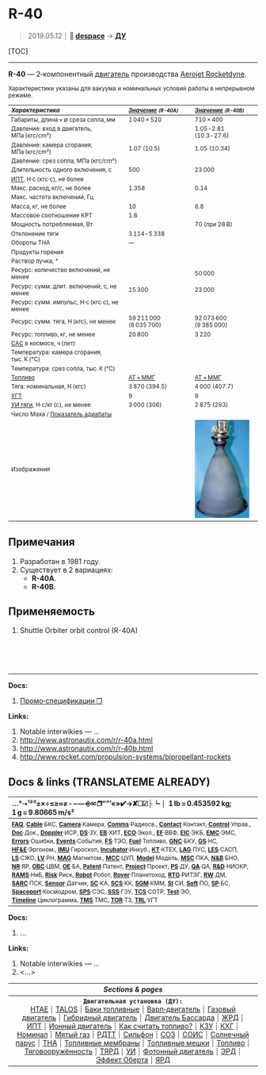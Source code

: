# R-40
> 2019.05.12 ┊ **🚀 [despace](index.md)** → **[ДУ](ps.md)**

[TOC]

---

**R-40** — 2‑компонентный [двигатель](ps.md) производства [Aerojet Rocketdyne](aerojet_rocketdyne.md).

<small>

Характеристики указаны для вакуума и номинальных условий работы в непрерывном режиме.

|*Характеристика*|*[Значение](si.md) <small>(R-40A)</small>*|*[Значение](si.md) <small>(R-40B)</small>*|
|:--|:--|:--|
|Габариты, длина × ∅ среза сопла, мм  | 1 040 × 520  | 710 × 400  |
|Давление: вход в двигатель, МПа (кгс/cm²)  |   | 1.05 ‑ 2.81 (10.3 ‑ 27.6)  |
|Давление: камера сгорания, МПа (кгс/cm²)  | 1.07 (10.5)  | 1.05 (10.34)  |
|Давление: срез сопла, МПа (кгс/cm²)  |   |   |
|Длительность одного включения, с  | 500  | 23 000  |
|[ИПТ](ing.md), Н·с (кгс·с), не более  |   |   |
|Макс. расход, кг/с, не более  | 1.358  | 0.14  |
|Макс. частота включений, Гц  |   |   |
|Масса, кг, не более  | 10  | 6.8  |
|Массовое соотношение КРТ  | 1.6  |   |
|Мощность потребляемая, Вт  |   | 70 (при 28 В)  |
|Отклонение тяги  | 3 114 ‑ 5 338  |   |
|Обороты ТНА  |—|
|Продукты горения  |   |   |
|Раствор пучка, °  |  |
|Ресурс: количество включений, не менее  |   | 50 000  |
|Ресурс: сумм. длит. включений, c, не менее  | 15 300  | 23 000  |
|Ресурс: сумм. импульс, Н·с (кгс·с), не менее  |   |
|Ресурс: сумм. тяга, Н (кгс), не менее  | 59 211 000 (6 035 700)  | 92 073 600 (9 385 000)  |
|Ресурс: топливо, кг, не менее  | 20 800  | 3 220  |
|[САС](lifetime.md) в космосе, ч (лет)  |   |   |
|Температура: камера сгорания, тыс. К (°C)  |   |   |
|Температура: срез сопла, тыс. К (°C)  |   |   |
|[Топливо](fuel.md)  | [АТ + ММГ](at_plus.md)  | [АТ + ММГ](at_plus.md)  |
|Тяга: номинальная, Н (кгс)  | 3 870 (394.5)  | 4 000 (407.7)  |
|[УГТ](trl.md)| 9  | 9  |
|[УИ тяги](isp.md), Н·с/кг (с), не менее  | 3 000 (306)  | 2 875 (293)  |
|Число Маха / [Показатель адиабаты](heat_cr.md)  |   |   |
|Изображения  |   | ![](f/ps/r/r-40b_pic1.png)  |

</small>



<p style="page-break-after:always"> </p>

## Примечания
   1. Разработан в 1981 году.
   1. Существует в 2 вариациях:
      - **R-40A**.
      - **R-40B**.



## Применяемость
   1. Shuttle Orbiter orbit control (R-40A)



<br><br><br>

---


**Docs:**

   1. [Промо‑спецификации ❐](f/ps/r/r-40_spec1.jpg)

**Links:**

   1. Notable interwikies — …
   1. <http://www.astronautix.com/r/r-40a.html>
   1. <http://www.astronautix.com/r/r-40b.html>
   1. <http://www.rocket.com/propulsion-systems/bipropellant-rockets></small>

## Docs & links (TRANSLATEME ALREADY)
|…°·•¹²³±×÷≤≥≈≠ ‑ −— ⎆✉ ❐“”’«»✔→✘☐☑├┕┆ 1 lb = 0.453592 kg; 1 g = 9.80665 m/s²|
|:--|
|<small>**[FAQ](faq.md)**, **[Cable](cable.md)**·БКС, **[Camera](camera.md)**·Камера, **[Comms](comms.md)**·Радиосв., **[Contact](contact.md)**·Контакт, **[Control](control.md)**·Управ., **[Doc](doc.md)**·Док., **[Doppler](doppler.md)**·ИСР, **[DS](ds.md)**·ЗУ, **[EB](eb.md)**·ХИТ, **[ECO](ecology.md)**·Экол., **[EF](ef.md)**·ВВФ, **[ElC](elc.md)**·ЭКБ, **[EMC](emc.md)**·ЭМС, **[Errors](error.md)**·Ошибки, **[Events](event.md)**·События, **[FS](fs.md)**·ТЭО, **[Fuel](fuel.md)**·Топливо, **[GNC](gnc.md)**·БКУ, **[GS](scs.md)**·НС, **[HF&E](hfe.md)**·Эргоном., **[IMU](imu.md)**·Гироскоп, **[Incubator](incubator.md)**·Инкуб., **[KT](kt.md)**·КТЕХ, **[LAG](lag.md)**·ПУC, **[LES](les.md)**·САСП, **[LS](ls.md)**·СЖО, **[LV](lv.md)**·РН, **[MAG](mag.md)**·Магнитом., **[MCC](mcc.md)**·ЦУП, **[Model](model.md)**·Модель, **[MSC](sc.md)**·ПКА, **[N&B](nnb.md)**·БНО, **[NR](nr.md)**·ЯР, **[OBC](obc.md)**·ЦВМ, **[OE](oe.md)**·БА, **[Patent](патент.md)**·Патент, **[Project](project.md)**·Проект, **[PS](ps.md)**·ДУ, **[QA](quality.md)**·QA, **[R&D](rnd.md)**·НИОКР, **[RAMS](rams.md)**·НиБ, **[Risk](risk.md)**·Риск, **[Robot](robotics.md)**·Робот, **[Rover](rover.md)**·Планетоход, **[RTG](rtg.md)**·РИТЭГ, **[RW](rw.md)**·ДМ, **[SARC](sarc.md)**·ПСК, **[Sensor](sensor.md)**·Датчик, **[SC](sc.md)**·КА, **[SCS](scs.md)**·КК, **[SGM](sgm.md)**·КММ, **[SI](si.md)**·СИ, **[Soft](soft.md)**·ПО, **[SP](sp.md)**·БС, **[Spaceport](spaceport.md)**·Космодром, **[SPS](sps.md)**·СЭС, **[SSS](sss.md)**·ГЗУ, **[TCS](tcs.md)**·СОТР, **[Test](test.md)**·ЭО, **[Timeline](timeline.md)**·Циклограмма, **[TMS](tms.md)**·ТМС, **[TOR](tor.md)**·ТЗ, **[TRL](trl.md)**·УГТ</small>|

**Docs:**

   1. …

**Links:**

   1. Notable interwikies — …
   1. <…>

|*Sections & pages*|
|:--:|
|**`Двигательная установка (ДУ):`**<br> [HTAE](htae.md) ┊ [TALOS](talos.md) ┊ [Баки топливные](fuel_tank.md) ┊ [Варп‑двигатель](warp_drive.md) ┊ [Газовый двигатель](cgt.md) ┊ [Гибридный двигатель](гбрд.md) ┊ [Двигатель Бассарда](bussard_ramjet.md) ┊ [ЖРД](lpr.md) ┊ [ИПТ](ing.md) ┊ [Ионный двигатель](иод.md) ┊ [Как считать топливо?](si.md) ┊ [КЗУ](cinu.md) ┊ [КХГ](cgs.md) ┊ [Номинал](nominal.md) ┊ [Мятый газ](exhsteam.md) ┊ [РДТТ](spr.md) ┊ [Сильфон](сильфон.md) ┊ [СОЗ](соз.md) ┊ [СОИС](соис.md) ┊ [Солнечный парус](солнечный_парус.md) ┊ [ТНА](turbopump.md) ┊ [Топливные мембраны](топливные_мембраны.md) ┊ [Топливные мешки](топливные_мешки.md) ┊ [Топливо](fuel.md) ┊ [Тяговооружённость](ttwr.md) ┊ [ТЯРД](тярд.md) ┊ [УИ](isp.md) ┊ [Фотонный двигатель](фотонный_двигатель.md) ┊ [ЭРД](epsp.md) ┊ [Эффект Оберта](oberth_eff.md) ┊ [ЯРД](ntr.md) |
